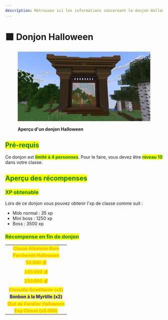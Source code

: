 ```yaml
---
description: Retrouvez ici les informations concernant le donjon Halloween
---
```


# 🟧 Donjon Halloween

<figure><img src="../../.gitbook/assets/Portail_Halloween.png" alt=""><figcaption><p><strong>Aperçu d'un donjon Halloween</strong></p></figcaption></figure>

## <mark style="color:green;"> Pré-requis </mark>

Ce donjon est <mark style="color:green;">**limité à 4 personnes**</mark>. Pour le faire, vous devez être <mark style="color:green;">**niveau 10**</mark> dans votre classe.

## <mark style="color:green;">Aperçu des récompenses</mark>

### <mark style="color:green;">XP obtenable</mark>
Lors de ce donjon vous pouvez obtenir l'xp de classe comme suit : 

* Mob normal : 35 xp
* Mini boss : 1250 xp
* Boss : 3500 xp

### <mark style="color:green;">Récompense en fin de donjon</mark>

|                                                                                   |
|:---------------------------------------------------------------------------------:|
| <mark style="color:orange;"><strong>Classe Aléatoire Rare</strong></mark>         |
| <mark style="color:orange;"><strong>Parchemin Halloween</strong></mark>           |
| <mark style="color:orange;"><strong>50.000 💰</strong></mark>                     |
| <mark style="color:orange;"><strong>100.000 💰</strong></mark>                    |
| <mark style="color:orange;"><strong>250.000 💰</strong></mark>                    |
| <mark style="color:orange;"><strong>Citrouille Scintillante (x2)</strong></mark>  |
| <mark style="color:blue;"><strong>Bonbon à la Myrtille (x2)</strong></mark>       |
| <mark style="color:orange;"><strong>Œuf de Familier Halloween</strong></mark>     |
| <mark style="color:orange;"><strong>Exp Classe (x5.000)</strong></mark>           |